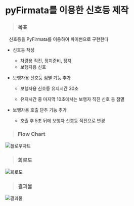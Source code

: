 pyFirmata를 이용한 신호등 제작
=============
>### 목표

&nbsp;&nbsp; 신호등을 PyFirmata를 이용하여 파이썬으로 구현한다

* 신호등 작성

  - 차량용 직진, 정지준비, 정지 
  
  - 보행자용 신호 

* 보행자용 신호등 점멸 기능 추가
  
  - 보행자용 신호등 유지시간 30초 
  
  - 유지시간 중 마지막 10초에서는 보행자 직진 신호 등 점멸 


* 보행자용 호출 단추 기능 추가

  - 호출 후 5초 뒤에 보행자 신호등 직진으로 변경

  
>### Flow Chart

![플로우차트](https://user-images.githubusercontent.com/52990642/72199696-d4466f00-3482-11ea-920a-949c6d1ae977.png)

>### 회로도

![회로도](https://user-images.githubusercontent.com/52990642/72199699-e9230280-3482-11ea-8a51-bd1a2a9e25a1.png)

>### 결과물

![결과물](https://user-images.githubusercontent.com/52990642/72199712-ffc95980-3482-11ea-85c2-7cef100d7966.png)


